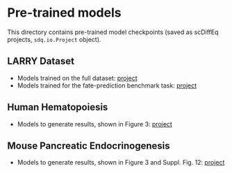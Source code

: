# Pre-trained models

This directory contains pre-trained model checkpoints (saved as scDiffEq projects, `sdq.io.Project` object).


## LARRY Dataset

- Models trained on the full dataset: [project](LARRY.full_dataset/LightningSDE-FixedPotential-RegularizedVelocityRatio)
- Models trained for the fate-prediction benchmark task: [project](LARRY.fate_prediction/LightningSDE-FixedPotential-RegularizedVelocityRatio)

## Human Hematopoiesis

- Models to generate results, shown in Figure 3: [project](human_hematopoiesis/LightningSDE-FixedPotential-RegularizedVelocityRatio)

## Mouse Pancreatic Endocrinogenesis
- Models to generate results, shown in Figure 3 and Suppl. Fig. 12: [project](pancreas/LightningSDE-FixedPotential-RegularizedVelocityRatio)
